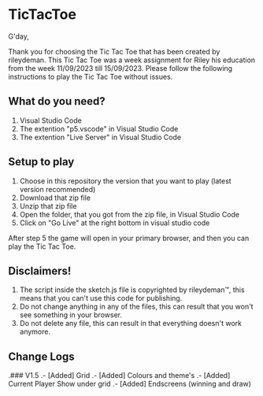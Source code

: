 # TicTacToe
G'day,

Thank you for choosing the Tic Tac Toe that has been created by rileydeman.
This Tic Tac Toe was a week assignment for Riley his education from the week 11/09/2023 till 15/09/2023.
Please follow the following instructions to play the Tic Tac Toe without issues.

## What do you need?
1. Visual Studio Code
2. The extention "p5.vscode" in Visual Studio Code
3. The extention "Live Server" in Visual Studio Code

## Setup to play
1. Choose in this repository the version that you want to play (latest version recommended)
2. Download that zip file
3. Unzip that zip file
4. Open the folder, that you got from the zip file, in Visual Studio Code
5. Click on "Go Live" at the right bottom in visual studio code

After step 5 the game will open in your primary browser, and then you can play the Tic Tac Toe.

## Disclaimers!
1. The script inside the sketch.js file is copyrighted by rileydeman™, this means that you can't use this code for publishing.
2. Do not change anything in any of the files, this can result that you won't see something in your browser.
3. Do not delete any file, this can result in that everything doesn't work anymore.

## Change Logs

.### V1.5
.- [Added] Grid
.- [Added] Colours and theme's
.- [Added] Current Player Show under grid
.- [Added] Endscreens (winning and draw)
 
